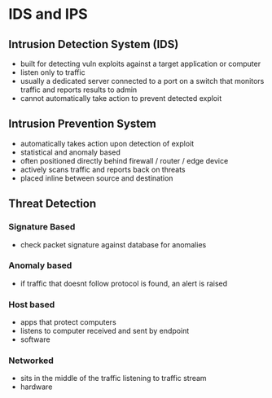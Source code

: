 # IDS and IPS

## Intrusion Detection System (IDS)
- built for detecting vuln exploits against a target application or computer
- listen only to traffic
- usually a dedicated server connected to a port on a switch that monitors traffic and reports results to admin
- cannot automatically take action to prevent detected exploit
## Intrusion Prevention System
- automatically takes action upon detection of exploit
- statistical and anomaly based
- often positioned directly behind firewall / router / edge device
- actively scans traffic and reports back on threats
- placed inline between source and destination

## Threat Detection
### Signature Based
- check packet signature against database for anomalies
### Anomaly based
- if traffic that doesnt follow protocol is found, an alert is raised
### Host based
- apps that protect computers
- listens to computer received and sent by endpoint
- software
### Networked
- sits in the middle of the traffic listening to traffic stream 
- hardware
